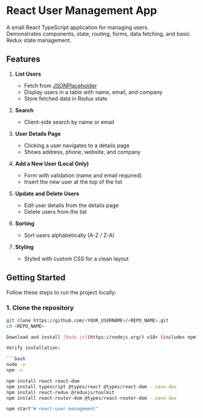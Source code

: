 # React User Management App

A small React TypeScript application for managing users.  
Demonstrates components, state, routing, forms, data fetching, and basic Redux state management.

## Features

1. **List Users**
   - Fetch from [JSONPlaceholder](https://jsonplaceholder.typicode.com/users)
   - Display users in a table with name, email, and company
   - Store fetched data in Redux state

2. **Search**
   - Client-side search by name or email

3. **User Details Page**
   - Clicking a user navigates to a details page
   - Shows address, phone, website, and company

4. **Add a New User (Local Only)**
   - Form with validation (name and email required)
   - Insert the new user at the top of the list

5. **Update and Delete Users**
   - Edit user details from the details page
   - Delete users from the list

6. **Sorting**
   - Sort users alphabetically (A-Z / Z-A)

7. **Styling**
   - Styled with custom CSS for a clean layout

## Getting Started

Follow these steps to run the project locally:

### 1. Clone the repository

```bash
git clone https://github.com/<YOUR_USERNAME>/<REPO_NAME>.git
cd <REPO_NAME>

Download and install [Node.js](https://nodejs.org/) v18+ (includes npm).

Verify installation:

```bash
node -v
npm -v

npm install react react-dom
npm install typescript @types/react @types/react-dom --save-dev
npm install react-redux @reduxjs/toolkit
npm install react-router-dom @types/react-router-dom --save-dev

npm start"# react-user-management" 
